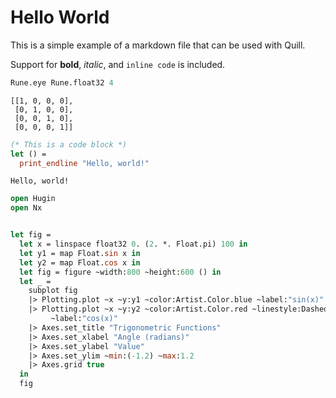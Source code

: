 # Hello World

This is a simple example of a markdown file that can be used with Quill.

Support for **bold**, *italic*, and `inline code` is included.

```ocaml
Rune.eye Rune.float32 4
```
<!-- quill=output_start -->
```
[[1, 0, 0, 0],
 [0, 1, 0, 0],
 [0, 0, 1, 0],
 [0, 0, 0, 1]]
```
<!-- quill=output_end -->

```ocaml
(* This is a code block *)
let () = 
  print_endline "Hello, world!"
```
<!-- quill=output_start -->
```
Hello, world!
```
<!-- quill=output_end -->


```ocaml
open Hugin
open Nx


let fig =
  let x = linspace float32 0. (2. *. Float.pi) 100 in
  let y1 = map Float.sin x in
  let y2 = map Float.cos x in
  let fig = figure ~width:800 ~height:600 () in
  let _ =
    subplot fig
    |> Plotting.plot ~x ~y:y1 ~color:Artist.Color.blue ~label:"sin(x)"
    |> Plotting.plot ~x ~y:y2 ~color:Artist.Color.red ~linestyle:Dashed
         ~label:"cos(x)"
    |> Axes.set_title "Trigonometric Functions"
    |> Axes.set_xlabel "Angle (radians)"
    |> Axes.set_ylabel "Value"
    |> Axes.set_ylim ~min:(-1.2) ~max:1.2
    |> Axes.grid true
  in
  fig
```
